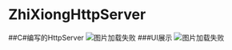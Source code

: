 # ZhiXiongHttpServer
##C#编写的HttpServer
![图片加载失败](https://ss0.baidu.com/6ONWsjip0QIZ8tyhnq/it/u=2933773599,3484489584&fm=58)
###UI展示
![图片加载失败](ZhiXiongHttpServer/Introduction/UI.png)
